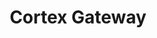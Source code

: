 ---
title: "Cortex Gateway"
linkTitle: "Cortex Gateway"
description: "This section includes all reference documentation for Cortex Gateway APIs."
---